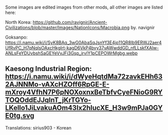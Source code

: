 ﻿Some images are edited images from other mods, all other images are listed here:

North Korea: https://github.com/ravignir/Ancient-Civilizations/blob/master/Images/NationIcons/Macrobia.png by. navignir

Goksanpo: https://i.namu.wiki/i/SyK8BAq_3wG0AbaSqJsnYf3E4jp11QR8lb9ERWJ2aer4UfRvPC_H7qNqIsOAxcHkgIrt-kagD6VkP4bvy37vAWwddGD_nfLLskfXAlw-ANLsFeYDUvbshSaGEYeVvJFi3Gsp_irvlY1pCEPOWrMgbg.webp

Kaesong Industrial Region: https://i.namu.wiki/i/dWyeHqtdMa72zavkEHh632AJNNMo-vAXcHZOff6RpGE-E-mXroy4VfhN7P6pNOXoxnxBeTbfvCyeFNioG9RYTOQOddEJJqlnT_jKrTGYo-LKello1JiLvakuAOm43Ix2hIucXE_H3w9mPJa0GYE0tg.svg
-------------------
Translations:
sirius903 - Korean
